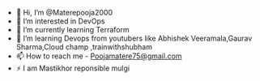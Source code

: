 - 👋 Hi, I’m @Materepooja2000
- 👀 I’m interested in DevOps
- 🌱 I’m currently learning Terraform
- 💞️ I’m learning Devops from youtubers like Abhishek Veeramala,Gaurav Sharma,Cloud champ ,trainwithshubham
- 📫 How to reach me  - Poojamatere75@gmail.com
- ⚡ I am Mastikhor reponsible mulgi

<!---
Materepooja2000/Materepooja2000 is a ✨ special ✨ repository because its `README.md` (this file) appears on your GitHub profile.
You can click the Preview link to take a look at your changes.
--->
